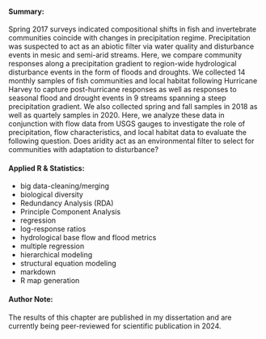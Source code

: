 #### Summary:



Spring 2017 surveys indicated compositional shifts in fish and invertebrate  communities coincide with changes in precipitation regime. Precipitation was suspected to act as an abiotic filter via water quality and  disturbance events in mesic and semi-arid streams. Here, we compare  community responses along a precipitation gradient to region-wide  hydrological disturbance events in the form of floods and droughts. We  collected 14 monthly samples of fish communities and local habitat  following Hurricane Harvey to capture post-hurricane responses as well  as responses to seasonal flood and drought events in 9 streams spanning a steep precipitation gradient. We also collected spring and fall samples in 2018 as well as quartely samples in 2020. Here, we analyze these  data in conjunction with flow data from USGS gauges to investigate the  role of precipitation, flow characteristics, and local habitat data to  evaluate the following question. Does aridity act as an environmental  filter to select for communities with adaptation to disturbance?

#### Applied R & Statistics:



- big data-cleaning/merging
- biological diversity
- Redundancy Analysis (RDA)
- Principle Component Analysis
- regression
- log-response ratios
- hydrological base flow and flood metrics
- multiple regression
- hierarchical modeling
- structural equation modeling
- markdown
- R map generation

#### Author Note:



The results of this chapter are published in my dissertation and are  currently being peer-reviewed for scientific publication in 2024.
